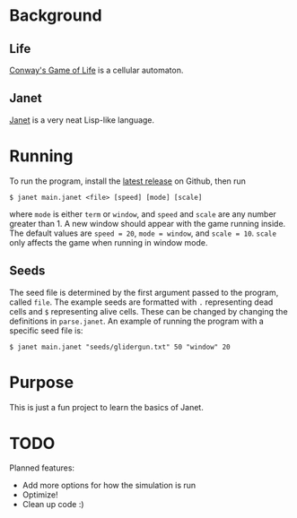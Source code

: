 # Background
## Life
[Conway's Game of Life](https://en.wikipedia.org/wiki/Conway%27s_Game_of_Life)
is a cellular automaton.

## Janet
[Janet](https://janet-lang.org/index.html) is a very neat Lisp-like language.

# Running
To run the program, install the
[latest release](https://github.com/janet-lang/janet/releases) on Github, then
run
```
$ janet main.janet <file> [speed] [mode] [scale]
```
where `mode` is either `term` or `window`, and `speed` and `scale` are any
number greater than 1. A new window should appear with the game running inside.
The default values are `speed = 20`, `mode = window`, and `scale = 10`. `scale`
only affects the game when running in window mode.

## Seeds
The seed file is determined by the first argument passed to the program, called
`file`. The example seeds are formatted with `.` representing dead cells and `$`
representing alive cells. These can be changed by changing the definitions in
`parse.janet`. An example of running the program with a specific seed file is:
```
$ janet main.janet "seeds/glidergun.txt" 50 "window" 20
```

# Purpose
This is just a fun project to learn the basics of Janet.

# TODO
Planned features:
- Add more options for how the simulation is run
- Optimize!
- Clean up code :)
